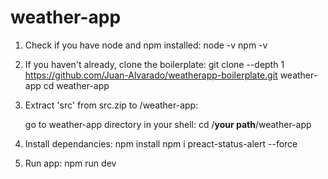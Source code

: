 # weather-app
1. Check if you have node and npm installed:
	node -v
	npm -v

2. If you haven't already, clone the boilerplate: 
	git clone --depth 1 https://github.com/Juan-Alvarado/weatherapp-boilerplate.git weather-app
	cd weather-app

3. Extract 'src' from src.zip to /weather-app:

	go to weather-app directory in your shell: 
		cd /**your path**/weather-app

4. Install dependancies:
	npm install
	npm i preact-status-alert --force

5. Run app:
	npm run dev

